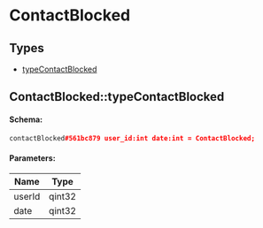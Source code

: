 # ContactBlocked

## Types

* [typeContactBlocked](#contactblockedtypecontactblocked)

## ContactBlocked::typeContactBlocked

#### Schema:

```c++
contactBlocked#561bc879 user_id:int date:int = ContactBlocked;
```

#### Parameters:

|Name|Type|
|----|----|
|userId|qint32|
|date|qint32|

